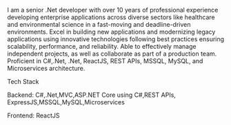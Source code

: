 I am a senior .Net developer with over 10 years of professional experience developing enterprise applications across diverse sectors like healthcare and environmental science in a fast-moving and deadline-driven environments. Excel in building new applications and modernizing legacy applications using innovative technologies following best practices ensuring scalability, performance, and reliability. Able to effectively manage independent projects, as well as collaborate as part of a production team. Proficient in C#,.Net, .Net, ReactJS, REST APIs, MSSQL, MySQL, and Microservices architecture.

Tech Stack

Backend: C#,.Net,MVC,ASP.NET Core using C#,REST APIs, ExpressJS,MSSQL,MySQL,Microservices

Frontend: ReactJS
